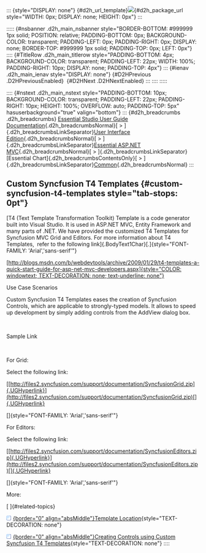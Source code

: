 ::: {style="DISPLAY: none"}
[](ms-xhelp:///?Id=d2h_url_template){#d2h_url_template}![](!package_url!){#d2h_package_url style="WIDTH: 0px; DISPLAY: none; HEIGHT: 0px"}
:::

::::: {#nsbanner .d2h_main_nsbanner style="BORDER-BOTTOM: #999999 1px solid; POSITION: relative; PADDING-BOTTOM: 0px; BACKGROUND-COLOR: transparent; PADDING-LEFT: 0px; PADDING-RIGHT: 0px; DISPLAY: none; BORDER-TOP: #999999 1px solid; PADDING-TOP: 0px; LEFT: 0px"}
:::: {#TitleRow .d2h_main_titlerow style="PADDING-BOTTOM: 4px; BACKGROUND-COLOR: transparent; PADDING-LEFT: 22px; WIDTH: 100%; PADDING-RIGHT: 10px; DISPLAY: none; PADDING-TOP: 4px"}
::: {#ienav .d2h_main_ienav style="DISPLAY: none"}
[](ms-xhelp:///?Id=7811d03d-d137-4ce6-849b-0f6751450f14){#D2HPrevious .D2HPreviousEnabled}  [](ms-xhelp:///?Id=2ba4a18d-0120-43b0-a1ad-ce7cf0c4d8d4){#D2HNext .D2HNextEnabled}
:::
::::
:::::

:::: {#nstext .d2h_main_nstext style="PADDING-BOTTOM: 10px; BACKGROUND-COLOR: transparent; PADDING-LEFT: 22px; PADDING-RIGHT: 10px; HEIGHT: 100%; OVERFLOW: auto; PADDING-TOP: 5px" hasuserbackground="true" valign="bottom"}
::: {#d2h_breadcrumbs .d2h_breadcrumbs}
[Essential Studio User Guide Documentation](ms-xhelp:///?Id=12457748-09e3-4d74-a240-8e049cedf030){.d2h_breadcrumbsNormal}[ \> ]{.d2h_breadcrumbsLinkSeparator}[User Interface Edition](ms-xhelp:///?Id=c29296b7-531c-413b-a0ec-488ca1f7f669){.d2h_breadcrumbsNormal}[ \> ]{.d2h_breadcrumbsLinkSeparator}[Essential ASP.NET MVC](ms-xhelp:///?Id=4b14e7d1-65c4-4f67-b1aa-2c37709905a5){.d2h_breadcrumbsNormal}[ \> ]{.d2h_breadcrumbsLinkSeparator}[Essential Chart]{.d2h_breadcrumbsContentsOnly}[ \> ]{.d2h_breadcrumbsLinkSeparator}[Common](ms-xhelp:///?Id=0985744c-e329-47a2-96c1-4ce11884d321){.d2h_breadcrumbsNormal}
:::

## Custom Syncfusion T4 Templates {#custom-syncfusion-t4-templates style="tab-stops: 0pt"}

[T4 (Text Template Transformation Toolkit) Template is a code generator built into Visual Studio. It is used in ASP.NET MVC, Entity Framework and many parts of .NET. We have provided the customized T4 Templates for Syncfusion MVC Grid and Editors. For more information about T4 Templates,  refer to the following link]{.BodyText1Char}[.]{style="FONT-FAMILY: 'Arial','sans-serif'"}

[[http://blogs.msdn.com/b/webdevtools/archive/2009/01/29/t4-templates-a-quick-start-guide-for-asp-net-mvc-developers.aspx]{style="COLOR: windowtext; TEXT-DECORATION: none; text-underline: none"}](http://blogs.msdn.com/b/webdevtools/archive/2009/01/29/t4-templates-a-quick-start-guide-for-asp-net-mvc-developers.aspx)

Use Case Scenarios

Custom Syncfusion T4 Templates eases the creation of Syncfusion Controls, which are applicable to strongly-typed models. It allows to speed up development by simply adding controls from the AddView dialog box.

 

Sample Link

 

For Grid:

Select the following link:

[[http://files2.syncfusion.com/support/documentation/SyncfusionGrid.zip]{.UGHyperlink}](http://files2.syncfusion.com/support/documentation/SyncfusionGrid.zip)[]{.UGHyperlink}

[]{style="FONT-FAMILY: 'Arial','sans-serif'"} 

For Editors:

Select the following link:

[[http://files2.syncfusion.com/support/documentation/SyncfusionEditors.zip]{.UGHyperlink}](http://files2.syncfusion.com/support/documentation/SyncfusionEditors.zip)[]{.UGHyperlink}

[]{style="FONT-FAMILY: 'Arial','sans-serif'"} 

More:

[ ]{#related-topics}

[![](button.gif){border="0" align="absMiddle"}Template Location](ms-xhelp:///?Id=2ba4a18d-0120-43b0-a1ad-ce7cf0c4d8d4){style="TEXT-DECORATION: none"}

[![](button.gif){border="0" align="absMiddle"}Creating Controls using Custom Syncfusion T4 Templates](ms-xhelp:///?Id=32dec898-deb6-42f5-b580-f271b2b86294){style="TEXT-DECORATION: none"}
::::
